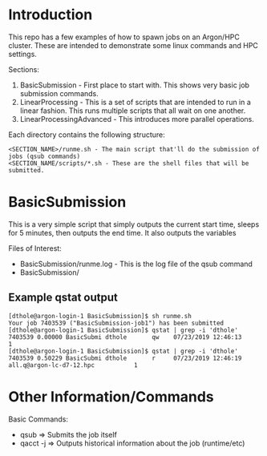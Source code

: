 # Introduction

This repo has a few examples of how to spawn jobs on an Argon/HPC cluster.  These are intended to demonstrate some linux commands and HPC settings.

Sections:
1. BasicSubmission - First place to start with.  This shows very basic job submission commands.
2. LinearProcessing - This is a set of scripts that are intended to run in a linear fashion.  This runs multiple scripts that all wait on one another.
3. LinearProcessingAdvanced - This introduces more parallel operations.

Each directory contains the following structure:

```
<SECTION_NAME>/runme.sh - The main script that'll do the submission of jobs (qsub commands)
<SECTION_NAME/scripts/*.sh - These are the shell files that will be submitted.
```

# BasicSubmission

This is a very simple script that simply outputs the current start time, sleeps for 5 minutes, then outputs the end time.  It also outputs the variables

Files of Interest:
- BasicSubmission/runme.log - This is the log file of the qsub command
- BasicSubmission/
## Example qstat output

```
[dthole@argon-login-1 BasicSubmission]$ sh runme.sh 
Your job 7403539 ("BasicSubmission-job1") has been submitted
[dthole@argon-login-1 BasicSubmission]$ qstat | grep -i 'dthole'
7403539 0.00000 BasicSubmi dthole       qw    07/23/2019 12:46:13                                    1        
[dthole@argon-login-1 BasicSubmission]$ qstat | grep -i 'dthole'
7403539 0.50229 BasicSubmi dthole       r     07/23/2019 12:46:19 all.q@argon-lc-d7-12.hpc           1    
```


# Other Information/Commands

Basic Commands:
- qsub => Submits the job itself
- qacct -j <JOBID> => Outputs historical information about the job (runtime/etc)

